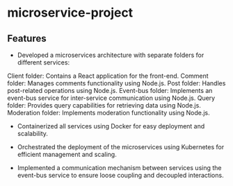 # microservice-project


## Features

- Developed a microservices architecture with separate folders for different services:

Client folder: Contains a React application for the front-end.
Comment folder: Manages comments functionality using Node.js.
Post folder: Handles post-related operations using Node.js.
Event-bus folder: Implements an event-bus service for inter-service communication using Node.js.
Query folder: Provides query capabilities for retrieving data using Node.js.
Moderation folder: Implements moderation functionality using Node.js.
- Containerized all services using Docker for easy deployment and scalability.

- Orchestrated the deployment of the microservices using Kubernetes for efficient management and scaling.

- Implemented a communication mechanism between services using the event-bus service to ensure loose coupling and decoupled interactions.
